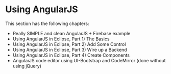 # Using AngularJS

This section has the following chapters:

* Really SIMPLE and clean AngularJS + Firebase example
* Using AngularJS in Eclipse, Part 1) The Basics
* Using AngularJS in Eclipse, Part 2) Add Some Control
* Using AngularJS in Eclipse, Part 3) Wire up a Backend
* Using AngularJS in Eclipse, Part 4) Create Components
* AngularJS code editor using UI-Bootstrap and CodeMirror (done without using jQuery)
